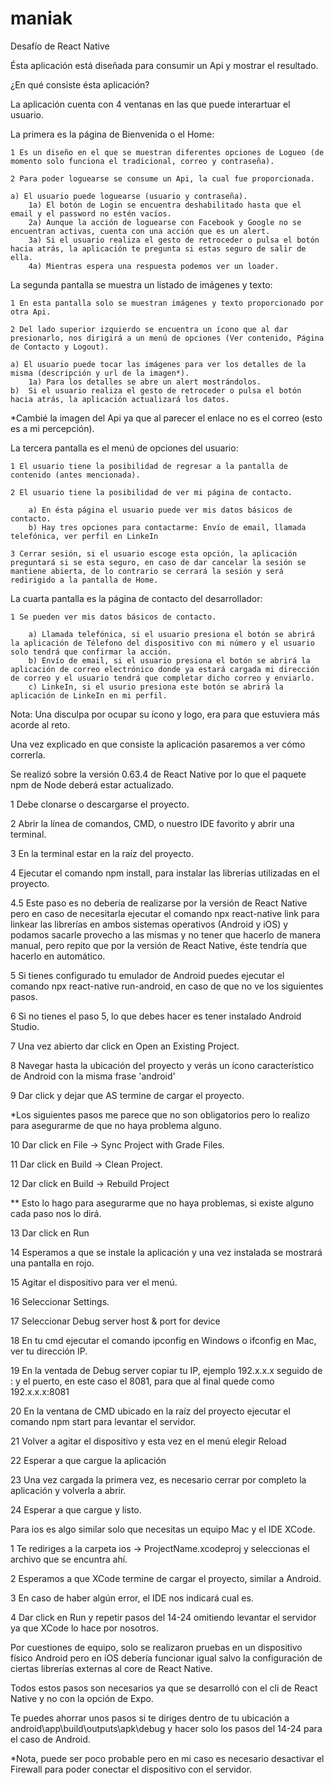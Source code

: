 # maniak
Desafío de React Native

Ésta aplicación está diseñada para consumir un Api y mostrar el resultado.

¿En qué consiste ésta aplicación?

La aplicación cuenta con 4 ventanas en las que puede interartuar el usuario.

La primera es la página de Bienvenida o el Home:

    1 Es un diseño en el que se muestran diferentes opciones de Logueo (de momento solo funciona el tradicional, correo y contraseña).

    2 Para poder loguearse se consume un Api, la cual fue proporcionada.

    a) El usuario puede loguearse (usuario y contraseña).
        1a) El botón de Login se encuentra deshabilitado hasta que el email y el password no estén vacíos.
        2a) Aunque la acción de loguearse con Facebook y Google no se encuentran activas, cuenta con una acción que es un alert.
        3a) Si el usuario realiza el gesto de retroceder o pulsa el botón hacia atrás, la aplicación te pregunta si estas seguro de salir de ella.
        4a) Mientras espera una respuesta podemos ver un loader.

La segunda pantalla se muestra un listado de imágenes y texto:

    1 En esta pantalla solo se muestran imágenes y texto proporcionado por otra Api.

    2 Del lado superior izquierdo se encuentra un ícono que al dar presionarlo, nos dirigirá a un menú de opciones (Ver contenido, Página de Contacto y Logout).

    a) El usuario puede tocar las imágenes para ver los detalles de la misma (descripción y url de la imagen*).
        1a) Para los detalles se abre un alert mostrándolos.
    b)  Si el usuario realiza el gesto de retroceder o pulsa el botón hacia atrás, la aplicación actualizará los datos.

*Cambié la imagen del Api ya que al parecer el enlace no es el correo (esto es a mi percepción).

La tercera pantalla es el menú de opciones del usuario:

    1 El usuario tiene la posibilidad de regresar a la pantalla de contenido (antes mencionada).

    2 El usuario tiene la posibilidad de ver mi página de contacto.

        a) En ésta página el usuario puede ver mis datos básicos de contacto.
        b) Hay tres opciones para contactarme: Envío de email, llamada telefónica, ver perfil en LinkeIn

    3 Cerrar sesión, si el usuario escoge esta opción, la aplicación preguntará si se esta seguro, en caso de dar cancelar la sesión se mantiene abierta, de lo contrario se cerrará la sesión y será redirigido a la pantalla de Home.

La cuarta pantalla es la página de contacto del desarrollador:

    1 Se pueden ver mis datos básicos de contacto.    
            
        a) Llamada telefónica, si el usuario presiona el botón se abrirá la aplicación de Télefono del dispositivo con mi número y el usuario solo tendrá que confirmar la acción.
        b) Envío de email, si el usuario presiona el botón se abrirá la aplicación de correo electrónico donde ya estará cargada mi dirección de correo y el usuario tendrá que completar dicho correo y enviarlo.
        c) LinkeIn, si el usurio presiona este botón se abrirá la aplicación de LinkeIn en mi perfil.

Nota: Una disculpa por ocupar su ícono y logo, era para que estuviera más acorde al reto.

Una vez explicado en que consiste la aplicación pasaremos a ver cómo correrla.

Se realizó sobre la versión 0.63.4 de React Native por lo que el paquete npm de Node deberá estar actualizado.

1 Debe clonarse o descargarse el proyecto.

2 Abrir la línea de comandos, CMD, o nuestro IDE favorito y abrir una terminal.

3 En la terminal estar en la raíz del proyecto.

4 Ejecutar el comando npm install, para instalar las librerías utilizadas en el proyecto.

4.5 Este paso es no debería de realizarse por la versión de React Native pero en caso de necesitarla ejecutar el comando npx react-native link para linkear las librerías en ambos sistemas operativos (Android y iOS) y podamos sacarle provecho a las mismas y no tener que hacerlo de manera manual, pero repito que por la versión de React Native, éste tendría que hacerlo en automático.

5 Si tienes configurado tu emulador de Android puedes ejecutar el comando npx react-native run-android, en caso de que no ve los siguientes pasos.

6 Si no tienes el paso 5, lo que debes hacer es tener instalado Android Studio.

7 Una vez abierto dar click en Open an Existing Project.

8 Navegar hasta la ubicación del proyecto y verás un ícono característico de Android con la misma frase 'android'

9 Dar click y dejar que AS termine de cargar el proyecto.

*Los siguientes pasos me parece que no son obligatorios pero lo realizo para asegurarme de que no haya problema alguno.

10 Dar click en File -> Sync Project with Grade Files.

11 Dar click en Build -> Clean Project.

12 Dar click en Build -> Rebuild Project

** Esto lo hago para asegurarme que no haya problemas, si existe alguno cada paso nos lo dirá.

13 Dar click en Run

14 Esperamos a que se instale la aplicación y una vez instalada se mostrará una pantalla en rojo.

15 Agitar el dispositivo para ver el menú.

16 Seleccionar Settings.

17 Seleccionar Debug server host & port for device

18 En tu cmd ejecutar el comando ipconfig en Windows o ifconfig en Mac, ver tu dirección IP.

19 En la ventada de Debug server copiar tu IP, ejemplo 192.x.x.x seguido de : y el puerto, en este caso el 8081, para que al final quede como 192.x.x.x:8081

20 En la ventana de CMD ubicado en la raíz del proyecto ejecutar el comando npm start para levantar el servidor.

21 Volver a agitar el dispositivo y esta vez en el menú elegir Reload

22 Esperar a que cargue la aplicación

23 Una vez cargada la primera vez, es necesario cerrar por completo la aplicación y volverla a abrir.

24 Esperar a que cargue y listo.

Para ios es algo similar solo que necesitas un equipo Mac y el IDE XCode.

1 Te rediriges a la carpeta ios -> ProjectName.xcodeproj y seleccionas el archivo que se encuntra ahí.

2 Esperamos a que XCode termine de cargar el proyecto, similar a Android.

3 En caso de haber algún error, el IDE nos indicará cual es.

4 Dar click en Run y repetir pasos del 14-24 omitiendo levantar el servidor ya que XCode lo hace por nosotros.

Por cuestiones de equipo, solo se realizaron pruebas en un dispositivo físico Android pero en iOS debería funcionar igual salvo la configuración de ciertas librerías externas al core de React Native.

Todos estos pasos son necesarios ya que se desarrolló con el cli de React Native y no con la opción de Expo.

Te puedes ahorrar unos pasos si te diriges dentro de tu ubicación a android\app\build\outputs\apk\debug y hacer solo los pasos del 14-24 para el caso de Android.

*Nota, puede ser poco probable pero en mi caso es necesario desactivar el Firewall para poder conectar el dispositivo con el servidor.